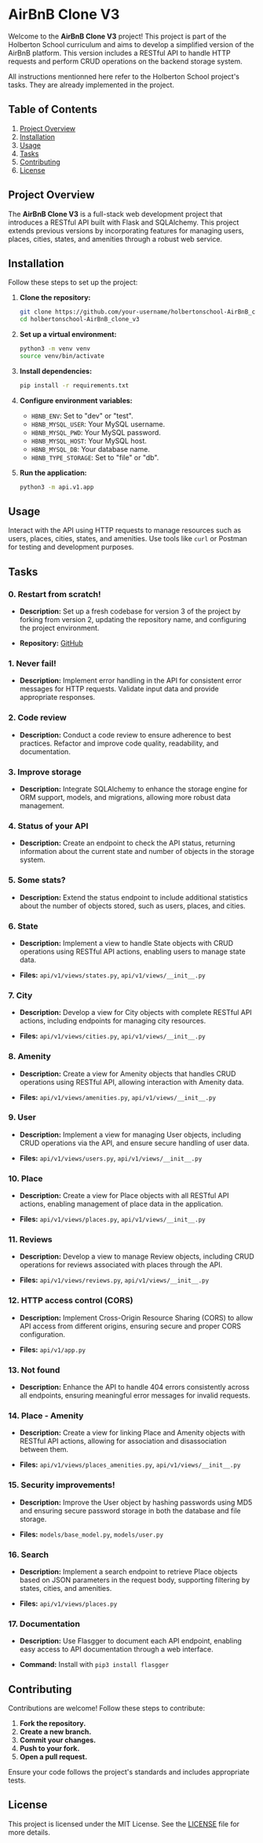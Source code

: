 # AirBnB Clone V3

Welcome to the **AirBnB Clone V3** project! This project is part of the Holberton School curriculum and aims to develop a simplified version of the AirBnB platform. This version includes a RESTful API to handle HTTP requests and perform CRUD operations on the backend storage system.

All instructions mentionned here refer to the Holberton School project's tasks. They are already implemented in the project.
## Table of Contents

1. [Project Overview](#project-overview)
2. [Installation](#installation)
3. [Usage](#usage)
4. [Tasks](#tasks)
5. [Contributing](#contributing)
6. [License](#license)

## Project Overview

The **AirBnB Clone V3** is a full-stack web development project that introduces a RESTful API built with Flask and SQLAlchemy. This project extends previous versions by incorporating features for managing users, places, cities, states, and amenities through a robust web service.

## Installation

Follow these steps to set up the project:

1. **Clone the repository:**

    ```bash
    git clone https://github.com/your-username/holbertonschool-AirBnB_clone_v3.git
    cd holbertonschool-AirBnB_clone_v3
    ```

2. **Set up a virtual environment:**

    ```bash
    python3 -m venv venv
    source venv/bin/activate
    ```

3. **Install dependencies:**

    ```bash
    pip install -r requirements.txt
    ```

4. **Configure environment variables:**

    - `HBNB_ENV`: Set to "dev" or "test".
    - `HBNB_MYSQL_USER`: Your MySQL username.
    - `HBNB_MYSQL_PWD`: Your MySQL password.
    - `HBNB_MYSQL_HOST`: Your MySQL host.
    - `HBNB_MYSQL_DB`: Your database name.
    - `HBNB_TYPE_STORAGE`: Set to "file" or "db".

5. **Run the application:**

    ```bash
    python3 -m api.v1.app
    ```

## Usage

Interact with the API using HTTP requests to manage resources such as users, places, cities, states, and amenities. Use tools like `curl` or Postman for testing and development purposes.

## Tasks

### 0. Restart from scratch!

- **Description:** Set up a fresh codebase for version 3 of the project by forking from version 2, updating the repository name, and configuring the project environment.

- **Repository:** [GitHub](https://github.com/your-username/holbertonschool-AirBnB_clone_v3)

### 1. Never fail!

- **Description:** Implement error handling in the API for consistent error messages for HTTP requests. Validate input data and provide appropriate responses.

### 2. Code review

- **Description:** Conduct a code review to ensure adherence to best practices. Refactor and improve code quality, readability, and documentation.

### 3. Improve storage

- **Description:** Integrate SQLAlchemy to enhance the storage engine for ORM support, models, and migrations, allowing more robust data management.

### 4. Status of your API

- **Description:** Create an endpoint to check the API status, returning information about the current state and number of objects in the storage system.

### 5. Some stats?

- **Description:** Extend the status endpoint to include additional statistics about the number of objects stored, such as users, places, and cities.

### 6. State

- **Description:** Implement a view to handle State objects with CRUD operations using RESTful API actions, enabling users to manage state data.

- **Files:** `api/v1/views/states.py`, `api/v1/views/__init__.py`

### 7. City

- **Description:** Develop a view for City objects with complete RESTful API actions, including endpoints for managing city resources.

- **Files:** `api/v1/views/cities.py`, `api/v1/views/__init__.py`

### 8. Amenity

- **Description:** Create a view for Amenity objects that handles CRUD operations using RESTful API, allowing interaction with Amenity data.

- **Files:** `api/v1/views/amenities.py`, `api/v1/views/__init__.py`

### 9. User

- **Description:** Implement a view for managing User objects, including CRUD operations via the API, and ensure secure handling of user data.

- **Files:** `api/v1/views/users.py`, `api/v1/views/__init__.py`

### 10. Place

- **Description:** Create a view for Place objects with all RESTful API actions, enabling management of place data in the application.

- **Files:** `api/v1/views/places.py`, `api/v1/views/__init__.py`

### 11. Reviews

- **Description:** Develop a view to manage Review objects, including CRUD operations for reviews associated with places through the API.

- **Files:** `api/v1/views/reviews.py`, `api/v1/views/__init__.py`

### 12. HTTP access control (CORS)

- **Description:** Implement Cross-Origin Resource Sharing (CORS) to allow API access from different origins, ensuring secure and proper CORS configuration.

- **Files:** `api/v1/app.py`

### 13. Not found

- **Description:** Enhance the API to handle 404 errors consistently across all endpoints, ensuring meaningful error messages for invalid requests.

### 14. Place - Amenity

- **Description:** Create a view for linking Place and Amenity objects with RESTful API actions, allowing for association and disassociation between them.

- **Files:** `api/v1/views/places_amenities.py`, `api/v1/views/__init__.py`

### 15. Security improvements!

- **Description:** Improve the User object by hashing passwords using MD5 and ensuring secure password storage in both the database and file storage.

- **Files:** `models/base_model.py`, `models/user.py`

### 16. Search

- **Description:** Implement a search endpoint to retrieve Place objects based on JSON parameters in the request body, supporting filtering by states, cities, and amenities.

- **Files:** `api/v1/views/places.py`

### 17. Documentation

- **Description:** Use Flasgger to document each API endpoint, enabling easy access to API documentation through a web interface.

- **Command:** Install with `pip3 install flasgger`

## Contributing

Contributions are welcome! Follow these steps to contribute:

1. **Fork the repository.**
2. **Create a new branch.**
3. **Commit your changes.**
4. **Push to your fork.**
5. **Open a pull request.**

Ensure your code follows the project's standards and includes appropriate tests.

## License

This project is licensed under the MIT License. See the [LICENSE](LICENSE) file for more details.
